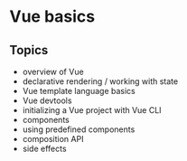 # Vue basics

## Topics

- overview of Vue
- declarative rendering / working with state
- Vue template language basics
- Vue devtools
- initializing a Vue project with Vue CLI
- components
- using predefined components
- composition API
- side effects
